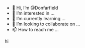 - 👋 Hi, I’m @Donfarfield
- 👀 I’m interested in ...
- 🌱 I’m currently learning ...
- 💞️ I’m looking to collaborate on ...
- 📫 How to reach me ...

<!---
Donfarfield/Donfarfield is a ✨ special ✨ repository because its `README.md` (this file) appears on your GitHub profile.
You can click the Preview link to take a look at your changes.
--->hi

